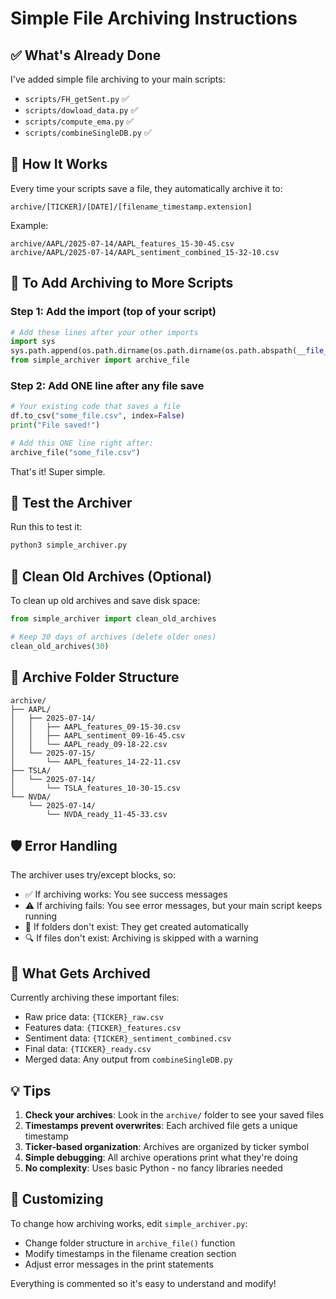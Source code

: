 # Simple File Archiving Instructions

## ✅ What's Already Done

I've added simple file archiving to your main scripts:
- `scripts/FH_getSent.py` ✅
- `scripts/dowload_data.py` ✅
- `scripts/compute_ema.py` ✅
- `scripts/combineSingleDB.py` ✅

## 🚀 How It Works

Every time your scripts save a file, they automatically archive it to:
```
archive/[TICKER]/[DATE]/[filename_timestamp.extension]
```

Example:
```
archive/AAPL/2025-07-14/AAPL_features_15-30-45.csv
archive/AAPL/2025-07-14/AAPL_sentiment_combined_15-32-10.csv
```

## 📝 To Add Archiving to More Scripts

### Step 1: Add the import (top of your script)
```python
# Add these lines after your other imports
import sys
sys.path.append(os.path.dirname(os.path.dirname(os.path.abspath(__file__))))
from simple_archiver import archive_file
```

### Step 2: Add ONE line after any file save
```python
# Your existing code that saves a file
df.to_csv("some_file.csv", index=False)
print("File saved!")

# Add this ONE line right after:
archive_file("some_file.csv")
```

That's it! Super simple.

## 🧪 Test the Archiver

Run this to test it:
```bash
python3 simple_archiver.py
```

## 🧹 Clean Old Archives (Optional)

To clean up old archives and save disk space:
```python
from simple_archiver import clean_old_archives

# Keep 30 days of archives (delete older ones)
clean_old_archives(30)
```

## 📁 Archive Folder Structure

```
archive/
├── AAPL/
│   ├── 2025-07-14/
│   │   ├── AAPL_features_09-15-30.csv
│   │   ├── AAPL_sentiment_09-16-45.csv
│   │   └── AAPL_ready_09-18-22.csv
│   └── 2025-07-15/
│       └── AAPL_features_14-22-11.csv
├── TSLA/
│   └── 2025-07-14/
│       └── TSLA_features_10-30-15.csv
└── NVDA/
    └── 2025-07-14/
        └── NVDA_ready_11-45-33.csv
```

## 🛡️ Error Handling

The archiver uses try/except blocks, so:
- ✅ If archiving works: You see success messages
- ⚠️ If archiving fails: You see error messages, but your main script keeps running
- 📁 If folders don't exist: They get created automatically
- 🔍 If files don't exist: Archiving is skipped with a warning

## 🎯 What Gets Archived

Currently archiving these important files:
- Raw price data: `{TICKER}_raw.csv`
- Features data: `{TICKER}_features.csv`
- Sentiment data: `{TICKER}_sentiment_combined.csv`
- Final data: `{TICKER}_ready.csv`
- Merged data: Any output from `combineSingleDB.py`

## 💡 Tips

1. **Check your archives**: Look in the `archive/` folder to see your saved files
2. **Timestamps prevent overwrites**: Each archived file gets a unique timestamp
3. **Ticker-based organization**: Archives are organized by ticker symbol
4. **Simple debugging**: All archive operations print what they're doing
5. **No complexity**: Uses basic Python - no fancy libraries needed

## 🔧 Customizing

To change how archiving works, edit `simple_archiver.py`:
- Change folder structure in `archive_file()` function
- Modify timestamps in the filename creation section
- Adjust error messages in the print statements

Everything is commented so it's easy to understand and modify!